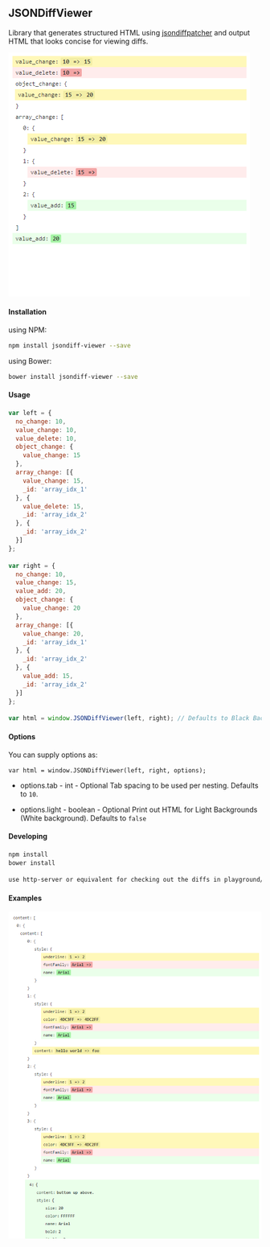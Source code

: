 ## JSONDiffViewer

Library that generates structured HTML using [jsondiffpatcher](https://github.com/benjamine/jsondiffpatch) and output HTML that looks concise for viewing diffs.

![Screenshot](/resources/img/diff_basic.PNG?raw=true "Screenshot of Basic Diff Example")


#### Installation
using NPM:
```sh
npm install jsondiff-viewer --save
```

using Bower:
```sh
bower install jsondiff-viewer --save
```

#### Usage

```js
var left = {
  no_change: 10,
  value_change: 10,
  value_delete: 10,
  object_change: {
    value_change: 15
  },
  array_change: [{
    value_change: 15,
    _id: 'array_idx_1'
  }, {
    value_delete: 15,
    _id: 'array_idx_2'
  }, {
    _id: 'array_idx_2'
  }]
};

var right = {
  no_change: 10,
  value_change: 15,
  value_add: 20,
  object_change: {
    value_change: 20
  },
  array_change: [{
    value_change: 20,
    _id: 'array_idx_1'
  }, {
    _id: 'array_idx_2'
  }, {
    value_add: 15,
    _id: 'array_idx_2'
  }]
};

var html = window.JSONDiffViewer(left, right); // Defaults to Black Background - i.e. White font text
```

#### Options

You can supply options as:

```
var html = window.JSONDiffViewer(left, right, options);
```

* options.tab - int - Optional
  Tab spacing to be used per nesting. Defaults to `10`.

* options.light - boolean - Optional
  Print out HTML for Light Backgrounds (White background). Defaults to `false`

#### Developing
```bash
npm install
bower install

use http-server or equivalent for checking out the diffs in playground/ folder
```

#### Examples

![ScreenshotLarger](/resources/img/diff_complex.PNG?raw=true "Screenshot of Complex Diff Example")